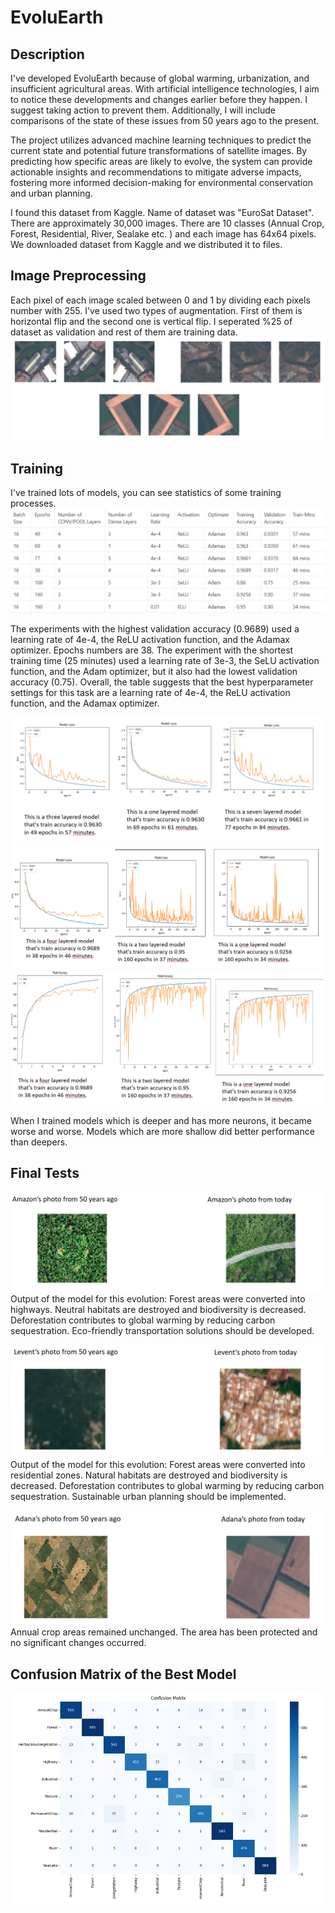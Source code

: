 # EvoluEarth

## Description
I've developed EvoluEarth because of global warming, urbanization, and insufficient agricultural areas. With artificial intelligence technologies, I aim to notice these developments and changes earlier before they happen. I suggest taking action to prevent them. Additionally, I will include comparisons of the state of these issues from 50 years ago to the present.

The project utilizes advanced machine learning techniques to predict the current state and potential future transformations of satellite images. By predicting how specific areas are likely to evolve, the system can provide actionable insights and recommendations to mitigate adverse impacts, fostering more informed decision-making for environmental conservation and urban planning.

I found this dataset from Kaggle. Name of dataset was "EuroSat Dataset". There are approximately 30,000 images. There are 10 classes (Annual Crop, Forest, Residential, River, Sealake etc. ) and each image has 64x64 pixels. We downloaded dataset from Kaggle and we distributed it to files.

## Image Preprocessing
Each pixel of each image scaled between 0 and 1 by dividing each pixels number with 255. I've used two types of augmentation. First of them is horizontal flip and the second one is vertical flip. I seperated %25 of dataset as validation and rest of them are training data.
![image](https://github.com/denizbilgin/EvoluEarth/blob/main/imgs/augmented_images.png)

## Training
I've trained lots of models, you can see statistics of some training processes.
![image](https://github.com/denizbilgin/EvoluEarth/blob/main/imgs/training_statistics.png)

The experiments with the highest validation accuracy (0.9689) used a learning rate of 4e-4, the ReLU activation function, and the Adamax optimizer. Epochs numbers are 38.
The experiment with the shortest training time (25 minutes) used a learning rate of 3e-3, the SeLU activation function, and the Adam optimizer, but it also had the lowest validation accuracy (0.75).
Overall, the table suggests that the best hyperparameter settings for this task are a learning rate of 4e-4, the ReLU activation function, and the Adamax optimizer.

![image](https://github.com/denizbilgin/EvoluEarth/blob/main/imgs/losses.png)
![image](https://github.com/denizbilgin/EvoluEarth/blob/main/imgs/losses2.png)
![image](https://github.com/denizbilgin/EvoluEarth/blob/main/imgs/accuracies.png)

When I trained models which is deeper and has more neurons, it became worse and worse. Models which are more shallow did better performance than deepers.

## Final Tests
![image](https://github.com/denizbilgin/EvoluEarth/blob/main/imgs/amazon.png)
Output of the model for this evolution:
Forest areas were converted into highways.
Neutral habitats are destroyed and biodiversity is decreased.
Deforestation contributes to global warming by reducing carbon sequestration.
Eco-friendly transportation solutions should be developed.

![image](https://github.com/denizbilgin/EvoluEarth/blob/main/imgs/levent.png)
Output of the model for this evolution:
Forest areas were converted into residential zones.
Natural habitats are destroyed and biodiversity is decreased.
Deforestation contributes to global warming by reducing carbon sequestration.
Sustainable urban planning should be implemented.

![image](https://github.com/denizbilgin/EvoluEarth/blob/main/imgs/adana.png)
Annual crop areas remained unchanged. The area has been protected and no significant changes occurred.

## Confusion Matrix of the Best Model
![image](https://github.com/denizbilgin/EvoluEarth/blob/main/imgs/cm.png)
